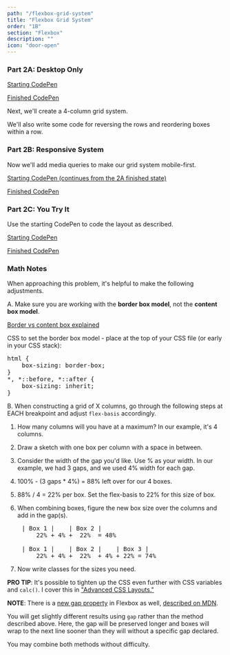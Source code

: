 ```yaml
---
path: "/flexbox-grid-system"
title: "Flexbox Grid System"
order: "1B"
section: "Flexbox"
description: ""
icon: "door-open"
---
```


### Part 2A: Desktop Only

[Starting CodePen](https://codepen.io/jen4web/pen/OJmEmKb?editors=1100)

[Finished CodePen](https://codepen.io/jen4web/pen/VwbxBja?editors=1100)

Next, we'll create a 4-column grid system.

We'll also write some code for reversing the rows and reordering boxes within a row.


### Part 2B: Responsive System

Now we'll add media queries to make our grid system mobile-first.

[Starting CodePen (continues from the 2A finished state)](https://codepen.io/jen4web/pen/WNjyMev?editors=1100)

[Finished CodePen](https://codepen.io/jen4web/pen/ZEKRrzL?editors=1100)

### Part 2C: You Try It

Use the starting CodePen to code the layout as described.

[Starting CodePen](https://codepen.io/jen4web/pen/BaRVXeE)

[Finished CodePen](https://codepen.io/jen4web/pen/gOWjYBb)

### Math Notes

When approaching this problem, it's helpful to make the following adjustments.

A. Make sure you are working with the **border box model**, not the **content box model**.

[Border vs content box explained](https://frontendmasters.github.io/bootcamp/layout#box-model-types)

CSS to set the border box model - place at the top of your CSS file (or early in your CSS stack):

<pre>
html {
    box-sizing: border-box;
}
*, *::before, *::after {
    box-sizing: inherit;
}
</pre>

B. When constructing a grid of X columns, go through the following steps at EACH breakpoint and adjust `flex-basis` accordingly.

1. How many columns will you have at a maximum? In our example, it's 4 columns.

2. Draw a sketch with one box per column with a space in between.

3. Consider the width of the gap you'd like. Use % as your width. In our example, we had 3 gaps, and we used 4% width for each gap.

4. 100% - (3 gaps * 4%) = 88% left over for our 4 boxes.

5. 88% / 4 = 22% per box. Set the flex-basis to 22% for this size of box.

6. When combining boxes, figure the new box size over the columns and add in the gap(s).

<pre>
    | Box 1 |    | Box 2 |
        22% + 4% +  22%  = 48%

    | Box 1 |    | Box 2 |    | Box 3 |
        22% + 4% +  22%  + 4% + 22% = 74%
</pre>

7. Now write classes for the sizes you need.

**PRO TIP**: It's possible to tighten up the CSS even further with CSS variables and `calc()`. I cover this in ["Advanced CSS Layouts."](https://frontendmasters.com/courses/advanced-css-layouts/)

**NOTE**: There is a [new gap property](https://css-tricks.com/gaps-gasp/) in Flexbox as well, [described on MDN](https://developer.mozilla.org/en-US/docs/Web/CSS/gap).

You will get slightly different results using `gap` rather than the method described above. Here, the gap will be preserved longer and boxes will wrap to the next line sooner than they will without a specific gap declared.

You may combine both methods without difficulty.

